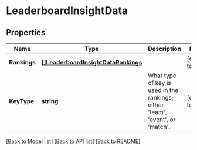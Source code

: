 # LeaderboardInsightData

## Properties
Name | Type | Description | Notes
------------ | ------------- | ------------- | -------------
**Rankings** | [**[]LeaderboardInsightDataRankings**](LeaderboardInsight_data_rankings.md) |  | [default to null]
**KeyType** | **string** | What type of key is used in the rankings; either &#x27;team&#x27;, &#x27;event&#x27;, or &#x27;match&#x27;. | [default to null]

[[Back to Model list]](../README.md#documentation-for-models) [[Back to API list]](../README.md#documentation-for-api-endpoints) [[Back to README]](../README.md)

